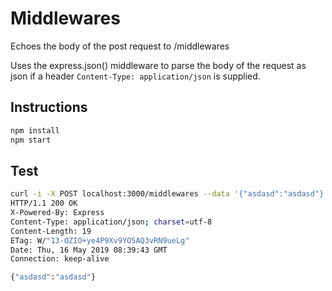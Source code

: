 # Middlewares

Echoes the body of the post request to /middlewares

Uses the express.json() middleware to parse the body of the request as json if a header `Content-Type: application/json` is supplied.

## Instructions

```sh
npm install
npm start
```

## Test

```sh
curl -i -X POST localhost:3000/middlewares --data '{"asdasd":"asdasd"}' -H "Content-Type: application/json; charset=utf-8"
HTTP/1.1 200 OK
X-Powered-By: Express
Content-Type: application/json; charset=utf-8
Content-Length: 19
ETag: W/"13-OZIO+ye4P9Xv9YO5AQ3vRN9ueLg"
Date: Thu, 16 May 2019 08:39:43 GMT
Connection: keep-alive

{"asdasd":"asdasd"}
```
